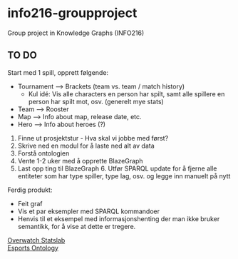 # info216-groupproject
Group project in Knowledge Graphs (INFO216)


## TO DO

Start med 1 spill, opprett følgende:

- Tournament --> Brackets (team vs. team / match history)
    - Kul idé: Vis alle characters en person har spilt, samt alle spillere en person har spilt mot, osv. (generelt mye stats)  
- Team --> Rooster  
- Map --> Info about map, release date, etc.  
- Hero --> Info about heroes (?)  


1. Finne ut prosjektstur - Hva skal vi jobbe med først?
2. Skrive ned en modul for å laste ned alt av data
3. Forstå ontologien
4. Vente 1-2 uker med å opprette BlazeGraph
5. Last opp ting til BlazeGraph
    6. Utfør SPARQL update for å fjerne alle entiteter som har type spiller, type lag, osv. og legge inn manuelt på nytt


Ferdig produkt:
- Feit graf
- Vis et par eksempler med SPARQL kommandoer
- Henvis til et eksempel med informasjonshenting der man ikke bruker semantikk, for å vise at dette er tregere.

[Overwatch Statslab](https://overwatchleague.com/en-us/statslab)  
[Esports Ontology](https://translate.google.com/translate?hl=en&sl=fr&tl=en&u=http%3A%2F%2Fwww.thomasdupuis.com%2Fportfolio%2F2010%2F04%2F21%2Fsemantic-project-esport-ontology%2F&sandbox=1)
